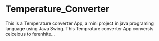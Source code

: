 # Temperature_Converter
This is a Temperature converter App, a mini project in java programing language using Java Swing. This Temprature converter App conversts celceious to ferenhite...
